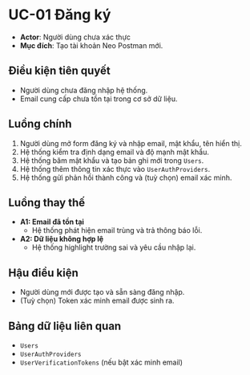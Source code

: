 # UC-01 Đăng ký

- **Actor**: Người dùng chưa xác thực
- **Mục đích**: Tạo tài khoản Neo Postman mới.

## Điều kiện tiên quyết
- Người dùng chưa đăng nhập hệ thống.
- Email cung cấp chưa tồn tại trong cơ sở dữ liệu.

## Luồng chính
1. Người dùng mở form đăng ký và nhập email, mật khẩu, tên hiển thị.
2. Hệ thống kiểm tra định dạng email và độ mạnh mật khẩu.
3. Hệ thống băm mật khẩu và tạo bản ghi mới trong `Users`.
4. Hệ thống thêm thông tin xác thực vào `UserAuthProviders`.
5. Hệ thống gửi phản hồi thành công và (tuỳ chọn) email xác minh.

## Luồng thay thế
- **A1: Email đã tồn tại**
  - Hệ thống phát hiện email trùng và trả thông báo lỗi.
- **A2: Dữ liệu không hợp lệ**
  - Hệ thống highlight trường sai và yêu cầu nhập lại.

## Hậu điều kiện
- Người dùng mới được tạo và sẵn sàng đăng nhập.
- (Tuỳ chọn) Token xác minh email được sinh ra.

## Bảng dữ liệu liên quan
- `Users`
- `UserAuthProviders`
- `UserVerificationTokens` (nếu bật xác minh email)
